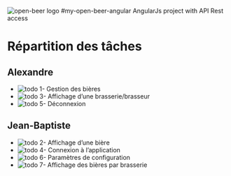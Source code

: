 ![open-beer logo](http://open-beer.kobject.net/img/logo.png "open-beer logo")
#my-open-beer-angular
AngularJs project with API Rest access

# Répartition des tâches

## Alexandre
- ![todo](https://cdn2.iconfinder.com/data/icons/free-basic-icon-set-2/300/17-24.png) 1- Gestion des bières
- ![todo](https://cdn2.iconfinder.com/data/icons/free-basic-icon-set-2/300/17-24.png) 3- Affichage d’une brasserie/brasseur
- ![todo](https://cdn2.iconfinder.com/data/icons/free-basic-icon-set-2/300/17-24.png) 5- Déconnexion

## Jean-Baptiste
- ![todo](https://cdn2.iconfinder.com/data/icons/free-basic-icon-set-2/300/17-24.png) 2- Affichage d’une bière
- ![todo](https://cdn2.iconfinder.com/data/icons/free-basic-icon-set-2/300/17-24.png) 4- Connexion à l’application
- ![todo](https://cdn2.iconfinder.com/data/icons/free-basic-icon-set-2/300/17-24.png) 6- Paramètres de configuration
- ![todo](https://cdn2.iconfinder.com/data/icons/free-basic-icon-set-2/300/17-24.png) 7- Affichage des bières par brasserie
